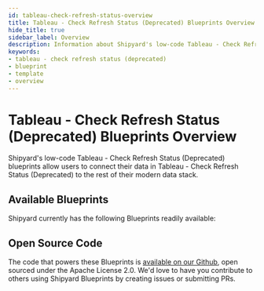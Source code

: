 ```yaml
---
id: tableau-check-refresh-status-overview
title: Tableau - Check Refresh Status (Deprecated) Blueprints Overview
hide_title: true
sidebar_label: Overview
description: Information about Shipyard's low-code Tableau - Check Refresh Status (Deprecated) templates.
keywords:
- tableau - check refresh status (deprecated)
- blueprint
- template
- overview
---
```


# Tableau - Check Refresh Status (Deprecated) Blueprints Overview

Shipyard's low-code Tableau - Check Refresh Status (Deprecated) blueprints allow users to connect their data in Tableau - Check Refresh Status (Deprecated) to the rest of their modern data stack.

## Available Blueprints
Shipyard currently has the following Blueprints readily available: 

## Open Source Code
The code that powers these Blueprints is [available on our Github](None), open sourced under the Apache License 2.0. We'd love to have you contribute to others using Shipyard Blueprints by creating issues or submitting PRs.
